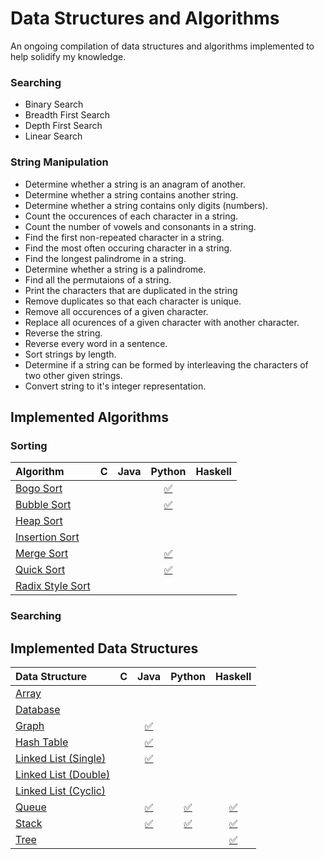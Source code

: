# Data Structures and Algorithms
An ongoing compilation of data structures and algorithms implemented to help solidify my knowledge.

### Searching
* Binary Search
* Breadth First Search
* Depth First Search
* Linear Search

### String Manipulation
* Determine whether a string is an anagram of another.
* Determine whether a string contains another string.
* Determine whether a string contains only digits (numbers).
* Count the occurences of each character in a string.
* Count the number of vowels and consonants in a string.
* Find the first non-repeated character in a string.
* Find the most often occuring character in a string.
* Find the longest palindrome in a string.
* Determine whether a string is a palindrome.
* Find all the permutaions of a string.
* Print the characters that are duplicated in the string
* Remove duplicates so that each character is unique.
* Remove all occurences of a given character.
* Replace all ocurences of a given character with another character.
* Reverse the string.
* Reverse every word in a sentence.
* Sort strings by length.
* Determine if a string can be formed by interleaving the characters of two
  other given strings.
* Convert string to it's integer representation.

## Implemented Algorithms

### Sorting
| Algorithm | C | Java | Python | Haskell
|:--------------|:----------------:|:----------------:|:----------------:|:-----------------:|
| [Bogo Sort](https://en.wikipedia.org/wiki/Bogosort)            |  |  | [:white_check_mark:](algorithms/sorting/bogo-sort/BogoSort.py)   |  |
| [Bubble Sort](https://en.wikipedia.org/wiki/Bubble_sort)       |  |  | [:white_check_mark:](algorithms/sorting/bubble-sort/BubbleSort.py) |  |
| [Heap Sort](https://en.wikipedia.org/wiki/Heapsort)            |  |  |                                                             |  |
| [Insertion Sort](https://en.wikipedia.org/wiki/Insertion_sort) |  |  |                                                             |  |
| [Merge Sort](https://en.wikipedia.org/wiki/Merge_sort)         |  |  | [:white_check_mark:](algorithms/sorting/merge-sort/MergeSort.py)  |  |
| [Quick Sort](https://en.wikipedia.org/wiki/Quicksort)          |  |  | [:white_check_mark:](algorithms/sorting/QuickSort.py)         |  |
| [Radix Style Sort](https://en.wikipedia.org/wiki/Radix_sort)   |  |  |                                                             |  |

### Searching

## Implemented Data Structures
| Data Structure | C | Java | Python | Haskell
|:-------------------------|:-:|:-----------------------------------------------------------:|:-----------------------------------------------------------:|:------------------------------------------------------------:|
| [Array]()                |   |                                                             |                                                             |                                                              |
| [Database]()             |   |                                                             |                                                             |                                                              |
| [Graph]()                |   | [:white_check_mark:](data-structures/graph/java)            |                                                             |                                                              |  
| [Hash Table]()           |   | [:white_check_mark:](data-structures/hash-table/java)       |                                                             |                                                              |
| [Linked List (Single)]() |   | [:white_check_mark:](data-structures/linked-list/java)      |                                                             |                                                              |
| [Linked List (Double)]() |   |                                                             |                                                             |                                                              |
| [Linked List (Cyclic)]() |   |                                                             |                                                             |                                                              |
| [Queue]()                |   | [:white_check_mark:](data-structures/queue/java/Queue.java) | [:white_check_mark:](data-structures/queue/python/Queue.py) | [:white_check_mark:](data-structures/queue/haskell/Queue.hs) |
| [Stack]()                |   | [:white_check_mark:](data-structures/stack/java/Stack.java) | [:white_check_mark:](data-structures/stack/python/Stack.py) | [:white_check_mark:](data-structures/stack/haskell/Stack.hs) |
| [Tree]()                 |   |                                                             |                                                             | [:white_check_mark:](data-structures/tree/haskell/Tree.hs)   |
